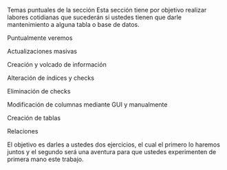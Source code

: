 Temas puntuales de la sección
Esta sección tiene por objetivo realizar labores cotidianas que sucederán si ustedes tienen que darle mantenimiento a alguna tabla o base de datos.



Puntualmente veremos

Actualizaciones masivas

Creación y volcado de información

Alteración de índices y checks

Eliminación de checks

Modificación de columnas mediante GUI y manualmente

Creación de tablas

Relaciones

El objetivo es darles a ustedes dos ejercicios, el cual el primero lo haremos juntos y el segundo será una aventura para que ustedes experimenten de primera mano este trabajo.

